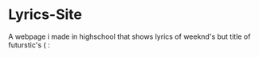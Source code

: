 # Lyrics-Site
A webpage i made in highschool that shows lyrics of weeknd's but title of futurstic's ( :
